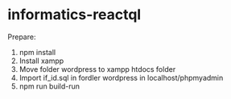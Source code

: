 # informatics-reactql

Prepare:
1. npm install
2. Install xampp
3. Move folder wordpress to xampp htdocs folder
4. Import if_id.sql in fordler wordpress in localhost/phpmyadmin
5. npm run build-run
